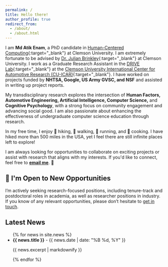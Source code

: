 ```yaml
---
permalink: /
title: Hello there!
author_profile: true
redirect_from: 
  - /about/
  - /about.html
---
```



I am **Md Atik Enam**, a PhD candidate in [Human-Centered Computing](https://www.clemson.edu/cecas/departments/computing/academics/graduates/degrees/phd-hcc.html){:target="_blank"} at Clemson University. I am extremely fortunate to be advised by [Dr. Julian Brinkley](https://scholar.google.com/citations?user=g4BAX40AAAAJ&hl=en){:target="_blank"} at Clemson University. I work as a Graduate Research Assistant in the [DRIVE Lab](https://www.drivelab.ai/){:target="_blank"} at the [Clemson University International Center for Automotive Research (CU-ICAR)](https://cuicar.com/){:target="_blank"}. I have worked on projects funded by **NHTSA, Google, US Army GVSC, and NSF** and assisted in writing up project reports.  

My transdisciplinary research explores the intersection of **Human Factors, Automotive Engineering, Artificial Intelligence, Computer Science,** and **Cognitive Psychology**, with a strong focus on community engagement and advancing social good. I am also passionate about enhancing the effectiveness of undergraduate computer science education through research. 

In my free time, I enjoy 🥾 hiking, 🚶 walking, 🏃 running, and 🍳 cooking. I have hiked more than 500 miles in the USA, yet I feel there are still infinite places left to explore! 

I am always looking for opportunities to collaborate on exciting projects or assist with research that aligns with my interests. If you'd like to connect, feel free to **[email me](mailto:menam@g.clemson.edu)**. 🙂

## 👋 I'm Open to New Opportunities
I’m actively seeking research-focused positions, including tenure-track and postdoctoral roles in academia, as well as researcher positions in industry. If you know of any relevant opportunities, please don’t hesitate to [get in touch](mailto:menam@g.clemson.edu).


## Latest News

<div class="latest-news">
  <ul>
    {% for news in site.news %}
      <li>
        <strong>{{ news.title }}</strong> - {{ news.date | date: "%B %d, %Y" }}
        <p>{{ news.excerpt | markdownify }}</p>
      </li>
    {% endfor %}
  </ul>
</div>
